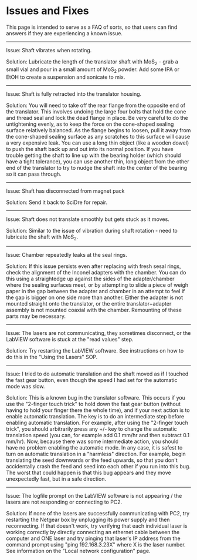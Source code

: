 # Issues and Fixes

This page is intended to serve as a FAQ of sorts, so that users can find answers if they are experiencing a known issue.

---

Issue: Shaft vibrates when rotating.

Solution: Lubricate the length of the translator shaft with MoS$_2$ - grab a small vial and pour in a small amount of MoS$_2$ powder. Add some IPA or EtOH to create a suspension and sonicate to mix.

---

Issue: Shaft is fully retracted into the translator housing.

Solution: You will need to take off the rear flange from the opposite end of the translator. This involves undoing the large four bolts that hold the cone and thread seal and lock the dead flange in place. Be very careful to do the untightening evenly, as to keep the force on the cone-shaped sealing surface relatively balanced. As the flange begins to loosen, pull it away from the cone-shaped sealing surface as any scratches to this surface will cause a very expensive leak. You can use a long thin object (like a wooden dowel) to push the shaft back up and out into its normal position. If you have trouble getting the shaft to line up with the bearing holder (which should have a tight tolerance), you can use another thin, long object from the other end of the translator to try to nudge the shaft into the center of the bearing so it can pass through.

---

Issue: Shaft has disconnected from magnet pack

Solution: Send it back to SciDre for repair.

---

Issue: Shaft does not translate smoothly but gets stuck as it moves.

Solution: Similar to the issue of vibration during shaft rotation - need to lubricate the shaft with MoS$_2$.

---

Issue: Chamber repeatedly leaks at the seal rings.

Solution: If this issue persists even after replacing with fresh sesal rings, check the alignment of the Inconel adapters with the chamber. You can do this using a straightedge up against the sides of the adapter/chamber where the sealing surfaces meet, or by attempting to slide a piece of weigh paper in the gap between the adapter and chamber in an attempt to feel if the gap is bigger on one side more than another. Either the adapter is not mounted straight onto the translator, or the entire translator+adapter assembly is not mounted coaxial with the chamber. Remounting of these parts may be necessary.

---

Issue: The lasers are not communicating, they sometimes disconnect, or the LabVIEW software is stuck at the "read values" step.

Solution: Try restarting the LabVIEW software. See instructions on how to do this in the "Using the Lasers" SOP.

---

Issue: I tried to do automatic translation and the shaft moved as if I touched the fast gear button, even though the speed I had set for the automatic mode was slow.

Solution: This is a known bug in the translator software. This occurs if you use the "2-finger touch trick" to hold down the fast gear button (without having to hold your finger there the whole time), and if your next action is to enable automatic translation. The key is to do an intermediate step before enabling automatic translation. For example, after using the "2-finger touch trick", you should arbitrarily press any +/- key to change the automatic translation speed (you can, for example add 0.1 mm/hr and then subtract 0.1 mm/hr). Now, because there was some intermediate action, you should have no problem enabling the automatic mode. In any case, it is safest to turn on automatic translation in a "harmless" direction. For example, begin translating the seed downwards or the feed upwards, so that you don't accidentally crash the feed and seed into each other if you run into this bug. The worst that could happen is that this bug appears and they move unexpectedly fast, but in a safe direction.

---

Issue: The logfile prompt on the LabVIEW software is not appearing / the lasers are not responding or connecting to PC2.

Solution: If none of the lasers are successfully communicating with PC2, try restarting the Netgear box by unplugging its power supply and then reconnecting. If that doesn't work, try verifying that each individual laser is working correctly by directly connecting an ethernet cable between the computer and ONE laser and try pinging that laser's IP address from the command prompt using "ping 192.168.3.23X" where X is the laser number. See information on the "Local network configuration" page.
